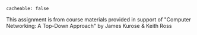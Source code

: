 ```
cacheable: false
```

This assignment is from course materials provided in support of "Computer Networking: A Top-Down Approach" by James Kurose & Keith Ross
